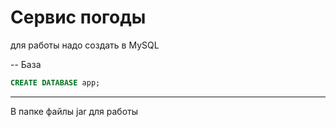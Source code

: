 # Сервис погоды


для работы надо создать в MySQL 


-- База
```sql
CREATE DATABASE app;
```

-----------------------------

В папке файлы jar для работы 
